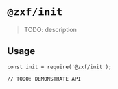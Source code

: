 # `@zxf/init`

> TODO: description

## Usage

```
const init = require('@zxf/init');

// TODO: DEMONSTRATE API
```
